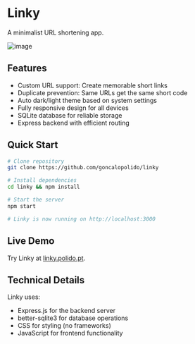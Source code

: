 # Linky

A minimalist URL shortening app.

![image](https://github.com/user-attachments/assets/199bdcab-65c7-47b8-8f71-f71ca7ccf769)

## Features

- Custom URL support: Create memorable short links
- Duplicate prevention: Same URLs get the same short code
- Auto dark/light theme based on system settings
- Fully responsive design for all devices
- SQLite database for reliable storage
- Express backend with efficient routing

## Quick Start

```bash
# Clone repository
git clone https://github.com/goncalopolido/linky

# Install dependencies
cd linky && npm install

# Start the server
npm start

# Linky is now running on http://localhost:3000
```

## Live Demo
Try Linky at [linky.polido.pt](https://linky.polido.pt).

## Technical Details

Linky uses:
- Express.js for the backend server
- better-sqlite3 for database operations
- CSS for styling (no frameworks)
- JavaScript for frontend functionality
